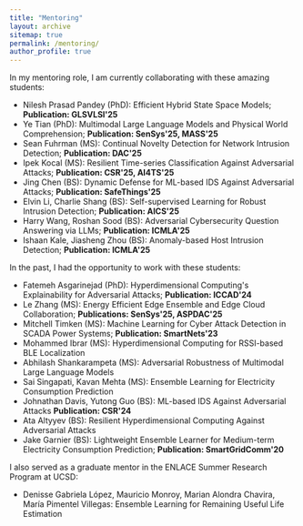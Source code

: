 ```yaml
---
title: "Mentoring"
layout: archive
sitemap: true
permalink: /mentoring/
author_profile: true
---
```


In my mentoring role, I am currently collaborating with these amazing students:
* Nilesh Prasad Pandey (PhD): Efficient Hybrid State Space Models; **Publication: GLSVLSI'25**
* Ye Tian (PhD): Multimodal Large Language Models and Physical World Comprehension; **Publication: SenSys'25, MASS'25**
* Sean Fuhrman (MS): Continual Novelty Detection for Network Intrusion Detection; **Publication: DAC'25**
* Ipek Kocal (MS): Resilient Time-series Classification Against Adversarial Attacks; **Publication: CSR'25, AI4TS'25**
* Jing Chen (BS): Dynamic Defense for ML-based IDS Against Adversarial Attacks; **Publication: SafeThings'25**
* Elvin Li, Charlie Shang (BS): Self-supervised Learning for Robust Intrusion Detection; **Publication: AICS'25**
* Harry Wang, Roshan Sood (BS): Adversarial Cybersecurity Question Answering via LLMs; **Publication: ICMLA'25**
* Ishaan Kale, Jiasheng Zhou (BS): Anomaly-based Host Intrusion Detection; **Publication: ICMLA'25**

In the past, I had the opportunity to work with these students: 
* Fatemeh Asgarinejad (PhD): Hyperdimensional Computing's Explainability for Adversarial Attacks; **Publication: ICCAD'24**
* Le Zhang (MS): Energy Efficient Edge Ensemble and Edge Cloud Collaboration; **Publications: SenSys'25, ASPDAC'25**
* Mitchell Timken (MS): Machine Learning for Cyber Attack Detection in SCADA Power Systems; **Publication: SmartNets'23**
* Mohammed Ibrar (MS): Hyperdimensional Computing for RSSI-based BLE Localization
* Abhilash Shankarampeta (MS): Adversarial Robustness of Multimodal Large Language Models 
* Sai Singapati, Kavan Mehta (MS): Ensemble Learning for Electricity Consumption Prediction
* Johnathan Davis, Yutong Guo (BS): ML-based IDS Against Adversarial Attacks **Publication: CSR'24**
* Ata Altyyev (BS): Resilient Hyperdimensional Computing Against Adversarial Attacks
* Jake Garnier (BS): Lightweight Ensemble Learner for Medium-term Electricity Consumption Prediction; **Publication: SmartGridComm'20**

I also served as a graduate mentor in the ENLACE Summer Research Program at UCSD:
* Denisse Gabriela López, Mauricio Monroy, Marian Alondra Chavira, María Pimentel Villegas: Ensemble Learning for Remaining Useful Life Estimation
